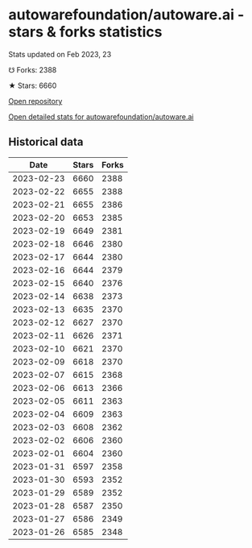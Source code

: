 # autowarefoundation/autoware.ai - stars & forks statistics

Stats updated on Feb 2023, 23

☋ Forks: 2388

★ Stars: 6660

[Open repository](https://github.com/autowarefoundation/autoware.ai)

[Open detailed stats for autowarefoundation/autoware.ai](https://reviewgithub.com/rep/autowarefoundation/autoware.ai)

## Historical data
| Date | Stars | Forks |
|------|-------|-------|
| 2023-02-23 | 6660 | 2388 | 
| 2023-02-22 | 6655 | 2388 | 
| 2023-02-21 | 6655 | 2386 | 
| 2023-02-20 | 6653 | 2385 | 
| 2023-02-19 | 6649 | 2381 | 
| 2023-02-18 | 6646 | 2380 | 
| 2023-02-17 | 6644 | 2380 | 
| 2023-02-16 | 6644 | 2379 | 
| 2023-02-15 | 6640 | 2376 | 
| 2023-02-14 | 6638 | 2373 | 
| 2023-02-13 | 6635 | 2370 | 
| 2023-02-12 | 6627 | 2370 | 
| 2023-02-11 | 6626 | 2371 | 
| 2023-02-10 | 6621 | 2370 | 
| 2023-02-09 | 6618 | 2370 | 
| 2023-02-07 | 6615 | 2368 | 
| 2023-02-06 | 6613 | 2366 | 
| 2023-02-05 | 6611 | 2363 | 
| 2023-02-04 | 6609 | 2363 | 
| 2023-02-03 | 6608 | 2362 | 
| 2023-02-02 | 6606 | 2360 | 
| 2023-02-01 | 6604 | 2360 | 
| 2023-01-31 | 6597 | 2358 | 
| 2023-01-30 | 6593 | 2352 | 
| 2023-01-29 | 6589 | 2352 | 
| 2023-01-28 | 6587 | 2350 | 
| 2023-01-27 | 6586 | 2349 | 
| 2023-01-26 | 6585 | 2348 | 

